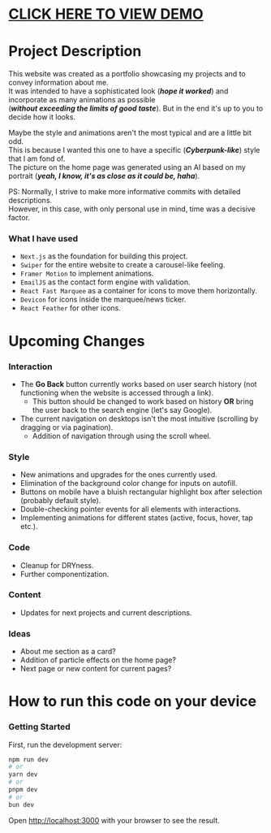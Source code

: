 # [CLICK HERE TO VIEW DEMO](https://next-portfolio-cyan-psi.vercel.app/)   

# Project Description
This website was created as a portfolio showcasing my projects and to convey information about me.  
It was intended to have a sophisticated look (***hope it worked***) and incorporate as many animations as possible  
(***without exceeding the limits of good taste***). But in the end it's up to you to decide how it looks.

Maybe the style and animations aren't the most typical and are a little bit odd.  
This is because I wanted this one to have a specific (***Cyberpunk-like***) style that I am fond of.  
The picture on the home page was generated using an AI based on my portrait (***yeah, I know, it's as close as it could be, haha***).  

PS: Normally, I strive to make more informative commits with detailed descriptions.   
However, in this case, with only personal use in mind, time was a decisive factor.

### What I have used 
- `Next.js` as the foundation for building this project.
- `Swiper` for the entire website to create a carousel-like feeling.
- `Framer Motion` to implement animations.
- `EmailJS` as the contact form engine with validation.
- `React Fast Marquee` as a container for icons to move them horizontally.
- `Devicon` for icons inside the marquee/news ticker.
- `React Feather` for other icons.

# Upcoming Changes

### Interaction
- The **Go Back** button currently works based on user search history (not functioning when the website is accessed through a link).
  - This button should be changed to work based on history **OR** bring the user back to the search engine (let's say Google).
- The current navigation on desktops isn't the most intuitive (scrolling by dragging or via pagination).
  - Addition of navigation through using the scroll wheel.

### Style
- New animations and upgrades for the ones currently used.
- Elimination of the background color change for inputs on autofill.
- Buttons on mobile have a bluish rectangular highlight box after selection (probably default style).
- Double-checking pointer events for all elements with interactions.
- Implementing animations for different states (active, focus, hover, tap etc.).

### Code
- Cleanup for DRYness.
- Further componentization.

### Content
- Updates for next projects and current descriptions.

### Ideas
- About me section as a card?
- Addition of particle effects on the home page?
- Next page or new content for current pages?
  
# How to run this code on your device

### Getting Started

First, run the development server:

```bash
npm run dev
# or
yarn dev
# or
pnpm dev
# or
bun dev
```

Open [http://localhost:3000](http://localhost:3000) with your browser to see the result.
